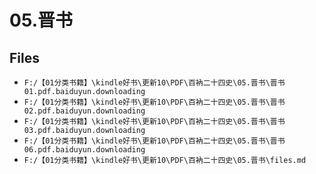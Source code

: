 # 05.晋书

## Files

- `F:/【01分类书籍】\kindle好书\更新10\PDF\百衲二十四史\05.晋书\晋书01.pdf.baiduyun.downloading`
- `F:/【01分类书籍】\kindle好书\更新10\PDF\百衲二十四史\05.晋书\晋书02.pdf.baiduyun.downloading`
- `F:/【01分类书籍】\kindle好书\更新10\PDF\百衲二十四史\05.晋书\晋书03.pdf.baiduyun.downloading`
- `F:/【01分类书籍】\kindle好书\更新10\PDF\百衲二十四史\05.晋书\晋书06.pdf.baiduyun.downloading`
- `F:/【01分类书籍】\kindle好书\更新10\PDF\百衲二十四史\05.晋书\files.md`
